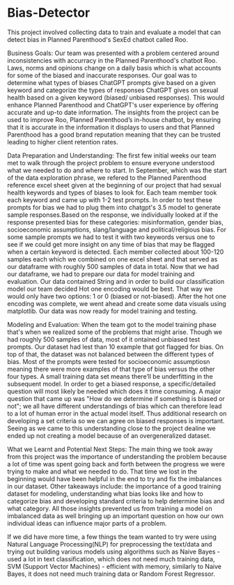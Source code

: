 # Bias-Detector
This project involved collecting data to train and evaluate a model that can detect bias in Planned Parenthood's SexEd chatbot called Roo.

Business Goals: Our team was presented with a problem centered around inconsistencies with accurracy in the Planned Parenthood's chatbot Roo. Laws, norms and opinions change on a daily basis which is what accounts for some of the biased and inaccurate responses. Our goal was to determine what types of biases ChatGPT prompts give based on a given keyword and categorize the types of responses ChatGPT gives on sexual health based on a given keyword (biased/ unbiased responses). This would enhance Planned Parenthood and ChatGPT's user experience by offering accurate and up-to date information. The insights from the project can be used to improve Roo, Planned Parenthood’s in-house chatbot, by ensuring that it is accurate in the information it displays to users and that Planned Parenthood has a good brand reputation meaning that they can be trusted leading to higher client retention rates.

Data Preparation and Understanding: The first few initial weeks our team met to walk through the project problem to ensure everyone understood what we needed to do and where to start. In September, which was the start of the data exploration phrase, we refered to the Planned Parenthood reference excel sheet given at the beginning of our project that had sexual health keywords and types of biases to look for. Each team member took each keyword and came up with 1-2 test prompts. In order to test these prompts for bias we had to plug them into chatgpt's 3.5 model to generate sample responses.Based on the response, we individually looked at if the response presented bias for these categories: misinformation, gender bias, socioeconomic assumptions, slang/language and political/religious bias. For some sample prompts we had to test it with two keywords versus one to see if we could get more insight on any time of bias that may be flagged when a certain keyword is detected. Each member collected about 100-120 samples each which we combined on one excel sheet and that served as our dataframe with roughly 500 samples of data in total. Now that we had our dataframe, we had to prepare our data for model training and evaluation. Our data contained String and in order to build our classification model our team decided Hot one encoding would be best. That way we would only have two options: 1 or 0 (biased or not-biased). After the hot one encoding was complete, we went ahead and create some data visuals using matplotlib. Our data was now ready for model training and testing. 

Modeling and Evaluation: When the team got to the model training phase that's when we realized some of the problems that might arise. Though we had roughly 500 samples of data, most of it ontained unbiased test prompts. Our dataset had lest than 10 example that got flagged for bias. On top of that, the dataset was not balanced between the different types of bias. Most of the prompts were tested for socioeconomic assumptiosn meaning there were more examples of that type of bias versus the other four types. A small training data set means there’ll be underfitting in the subsequent model. In order to get a biased response, a specific/detailed question will most likely be needed which does it time consuming. A major question that came up was "How do we determine if something is biased or not"; we all have different understandings of bias which can therefore lead to a lot of human error in the actual model itself. Thus additional research on developing a set criteria so we can agree on biased responses is important. Seeing as we came to this understanding close to the project dealine we ended up not creating a model because of an overgeneralized dataset. 

What we Learnt and Potential Next Steps: The main thing we took away from this project was the importance of understanding the problem because a lot of time was spent going back and forth between the progress we were trying to make and what we needed to do. That time we lost in the beginning would have been helpful in the end to try and fix the imbalances in our dataset. Other takeaways include: the importance of a good training dataset for modeling, understanding what bias looks like and how to categorize bias and developing standard criteria to help determine bias and what category. All those insights prevented us from training a model on imbalanced data as well bringing up an important question on how our own individual ideas can influence major parts of a problem. 

If we did have more time, a few things the team wanted to try were using Natural Language Processing(NLP) for preprocessing the text/data and trying out building various models using algorithms such as Naive Bayes - used a lot in text classification, which does not need much training data, SVM (Support Vector Machines) - efficient with memory, similarly to Naive Bayes, it does not need much training data or Random Forest Regressor. 



